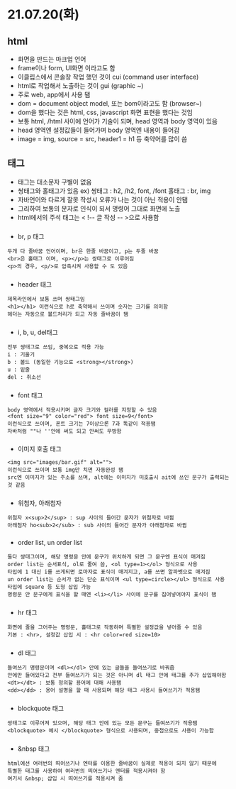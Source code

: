 # 21.07.20(화)
## html
- 화면을 만드는 마크업 언어
- frame이나 form, UI화면 이라고도 함
- 이클립스에서 콘솔창 작업 했던 것이 cui (command user interface)
- html로 작업해서 노출하는 것이 gui (graphic ~)
- 주로 web, app에서 사용 됌
- dom = document object model, 또는 bom이라고도 함 (browser~)
- dom을 했다는 것은 html, css, javascript 화면 표현을 했다는 것임
- 보통 html, /html 사이에 언어가 기술이 되며, head 영역과 body 영역이 있음
- head 영역엔 설정값들이 들어가며 body 영역엔 내용이 들어감
- image = img, source = src, header1 = h1 등 축약어를 많이 씀
###
## 태그
- 태그는 대소문자 구별이 없음
- 쌍태그와 홀태그가 있음 ex) 쌍태그 : h2, /h2, font, /font 홀태그 : br, img
- 자바언어와 다르게 잘못 작성시 오류가 나는 것이 아닌 적용이 안됌
- 그리하여 보통의 문자로 인식이 되서 명령어 그대로 화면에 노출
- html에서의 주석 태그는 < !-- 글 작성 -- >으로 사용함
###
-  br, p 태그
```
두개 다 줄바꿈 언어이며, br은 한줄 바꿈이고, p는 두줄 바꿈
<br>은 홀태그 이며, <p></p>는 쌍태그로 이루어짐
<p>의 경우, <p/>로 압축시켜 사용할 수 도 있음
```
###
- header 태그
```
제목라인에서 보통 쓰며 쌍태그임
<h1></h1> 이런식으로 h로 축약해서 쓰이며 숫자는 크기를 의미함
헤더는 자동으로 볼드처리가 되고 자동 줄바꿈이 됌
```
###
- i, b, u, del태그
```
전부 쌍태그로 쓰임, 중복으로 적용 가능
i : 기울기
b : 볼드 (동일한 기능으로 <strong></strong>)
u : 밑줄
del : 취소선
```
###
- font 태그
```
body 영역에서 적용시키며 글자 크기와 컬러를 지정할 수 있음
<font size="9" color="red"> font size=9</font>
이런식으로 쓰이며, 폰트 크기는 7이상으론 7과 똑같이 적용됌
자바처럼 ""나 ''안에 써도 되고 안써도 무방함
```
###
- 이미지 호출 태그
```
<img src="images/bar.gif" alt="">
이런식으로 쓰이며 보통 img만 치면 자동완성 됌
src엔 이미지가 있는 주소를 쓰며, alt에는 이미지가 미호출시 ait에 쓰인 문구가 출력되는 것 같음
```
###
- 위첨자, 아래첨자
```
위첨자 x<sup>2</sup> : sup 사이의 들어간 문자가 위첨자로 바뀜
아래첨자 ho<sub>2</sub> : sub 사이의 들어간 문자가 아래첨자로 바뀜
```
###
- order list, un order list
```
둘다 쌍태그이며, 해당 명령문 안에 문구가 위치하게 되면 그 문구엔 표식이 매겨짐
order list는 순서표식, ol로 줄여 씀, <ol type=1></ol> 형식으로 사용
타입에 1 대신 i를 쓰게되면 로마자로 표식이 매겨지고, a를 쓰면 알파벳으로 매겨짐
un order list는 순서가 없는 단순 표식이며 <ul type=circle></ul> 형식으로 사용
타입에 square 등 도형 삽입 가능
명령문 안 문구에게 표식을 할 때엔 <li></li> 사이에 문구를 집어넣어야지 표식이 됌
```
###
- hr 태그
```
화면에 줄을 그어주는 명령문, 홀태그로 작동하며 특별한 설정값을 넣어줄 수 있음
기본 : <hr>, 설정값 삽입 시 : <hr color=red size=10>
```
###
- dl 태그
```
들여쓰기 명령문이며 <dl></dl> 안에 있는 글들을 들여쓰기로 바꿔줌
안에만 들어있다고 전부 들여쓰기가 되는 것은 아니며 dl 태그 안에 태그를 추가 삽입해야함
<dt></dt> : 보통 정의할 용어에 대해 사용됌
<dd></dd> : 용어 설명을 할 때 사용되며 해당 태그 사용시 들여쓰기가 적용됌
```
###
- blockquote 태그
```
쌍태그로 이루어져 있으며, 해당 태그 안에 있는 모든 문구는 들여쓰기가 적용됌
<blockquote> 예시 </blockquote> 형식으로 사용되며, 중첩으로도 사용이 가능함
```
###
- &nbsp 태그
```
html에선 여러번의 띄어쓰기나 엔터를 이용한 줄바꿈이 실제로 적용이 되지 않기 때문에
특별한 태그를 사용하여 여러번의 띄어쓰기나 엔터를 적용시켜야 함
여기서 &nbsp; 삽입 시 띄어쓰기를 적용시켜 줌
```